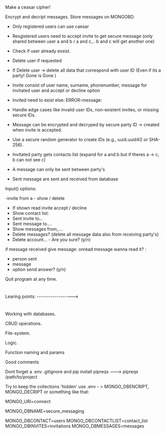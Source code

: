 Make a ceasar cipher!

Encrypt and decript messages.
Store messages on MONGOBD.

- Only registered users can use caesar
- Resgistered users need to accept invite to get secure message (only shared between user a and b / a and c,.. b and c will get another one)
- Check if user already exsist.
- Delete user if requested
- If Delete user -> delete all data that correspond with user ID (Even if its a party! Gone is Gone )
- Invite consist of user name, surname, phonenumber, message for invitated user and accept or decline option
- Invited need to exist else: ERROR-message:
- Handle edge cases like invalid user IDs, non-existent invites, or missing secure IDs.
- Message can be encrypted and decryped by secure party ID -> created when invite is accepted.
- Use a secure random generator to create IDs (e.g., uuid.uuid4() or SHA-256).

- Invitated party gets contacts list (expand for a and b but if theres a -> c, b can not see c)
- A message can only be sent between party's
- Sent message are sent and received from database

Input() options:

-invite from a - show / delete

- If shown read invite accept / decline
- Show contact list:
- Sent invite to...
- Sent message to....
- Show messages from,....
- Delete messages? (delete all message data also from receiving party's)
- Delete account... - Are you sure? (y/n)

if message received give message: onread message wanna read it? :

- person sent
- message
- option send answer? (y/n)

Quit program at any time.

#

#

Learing points: ------------------>

#

Working with databases.

CRUD operations.

File-system.

Logic.

Function naming and params

Good comments

Dont forget a .env .gitignore and pip install pipreqs ---> pipreqs /path/to/project

Try to keep the collections 'hidden' use .env - > MONGO_DBENCRIPT, MONGO_DECRIPT or something like that:

MONGO_URI=connect

MONGO_DBNAME=secure_messaging

MONGO_DBCONTACT=users
MONGO_DBCONTACTLIST=contact_list
MONGO_DBINVITES=invitations
MONGO_DBMESSAGES=messages
